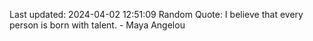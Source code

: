 Last updated: 2024-04-02 12:51:09
Random Quote: I believe that every person is born with talent. - Maya Angelou